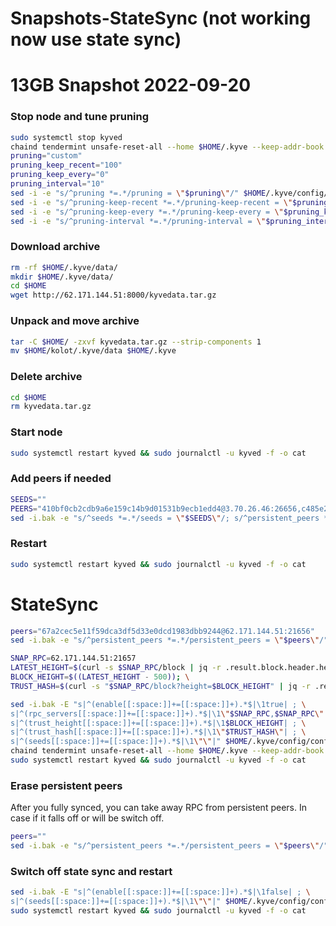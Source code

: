 # Snapshots-StateSync (not working now use state sync)

# 13GB Snapshot 2022-09-20

### Stop node and tune pruning
```bash
sudo systemctl stop kyved
chaind tendermint unsafe-reset-all --home $HOME/.kyve --keep-addr-book
pruning="custom"
pruning_keep_recent="100"
pruning_keep_every="0"
pruning_interval="10"
sed -i -e "s/^pruning *=.*/pruning = \"$pruning\"/" $HOME/.kyve/config/app.toml
sed -i -e "s/^pruning-keep-recent *=.*/pruning-keep-recent = \"$pruning_keep_recent\"/" $HOME/.kyve/config/app.toml
sed -i -e "s/^pruning-keep-every *=.*/pruning-keep-every = \"$pruning_keep_every\"/" $HOME/.kyve/config/app.toml
sed -i -e "s/^pruning-interval *=.*/pruning-interval = \"$pruning_interval\"/" $HOME/.kyve/config/app.toml
```

### Download archive

```bash
rm -rf $HOME/.kyve/data/
mkdir $HOME/.kyve/data/
cd $HOME
wget http://62.171.144.51:8000/kyvedata.tar.gz
```
### Unpack and move archive

```bash
tar -C $HOME/ -zxvf kyvedata.tar.gz --strip-components 1
mv $HOME/kolot/.kyve/data $HOME/.kyve
```

### Delete archive

```bash
cd $HOME
rm kyvedata.tar.gz
```

### Start node

```bash
sudo systemctl restart kyved && sudo journalctl -u kyved -f -o cat
```

### Add peers if needed 

```bash
SEEDS=""
PEERS="410bf0cb2cdb9a6e159c14b9d01531b9ecb1edd4@3.70.26.46:26656,c485e2b46e16a7e853469ef22dcc436946f92445@116.202.236.115:20656,62278ce4360d7c4b426cd504004496bf25cf2222@88.198.203.118:26656,897621af43a1ab19a9e8439f0d0d725cf6f558ab@80.82.215.243:26656,8f91fcf3970a8390f8afab353a52da220eb27cd2@65.109.13.193:28656,09aae3c348b1fbd6153dc141b733a1e6e3d21b06@5.161.134.175:26656,2b7b524ceb6867f0856df35a5bed2ca300b8fb69@5.189.167.148:26656,45fa92e77f051000342a64b3595f02544ef0d476@157.90.149.248:26656,1070a790adb28f4e39a1ca7961d0fd4ee28f676b@185.202.236.103:49656,3e97e4489e68335c5a69fbdac0d67502079e18ae@5.161.47.249:26656"; \
sed -i.bak -e "s/^seeds *=.*/seeds = \"$SEEDS\"/; s/^persistent_peers *=.*/persistent_peers = \"$PEERS\"/" $HOME/.kyve/config/config.toml
```
### Restart 

```bash
sudo systemctl restart kyved && sudo journalctl -u kyved -f -o cat
```

#
# StateSync

```bash
peers="67a2cec5e11f59dca3df5d33e0dcd1983dbb9244@62.171.144.51:21656"
sed -i.bak -e "s/^persistent_peers *=.*/persistent_peers = \"$peers\"/" $HOME/.kyve/config/config.toml
```
```bash
SNAP_RPC=62.171.144.51:21657
LATEST_HEIGHT=$(curl -s $SNAP_RPC/block | jq -r .result.block.header.height); \
BLOCK_HEIGHT=$((LATEST_HEIGHT - 500)); \
TRUST_HASH=$(curl -s "$SNAP_RPC/block?height=$BLOCK_HEIGHT" | jq -r .result.block_id.hash)
```
```bash
sed -i.bak -E "s|^(enable[[:space:]]+=[[:space:]]+).*$|\1true| ; \
s|^(rpc_servers[[:space:]]+=[[:space:]]+).*$|\1\"$SNAP_RPC,$SNAP_RPC\"| ; \
s|^(trust_height[[:space:]]+=[[:space:]]+).*$|\1$BLOCK_HEIGHT| ; \
s|^(trust_hash[[:space:]]+=[[:space:]]+).*$|\1\"$TRUST_HASH\"| ; \
s|^(seeds[[:space:]]+=[[:space:]]+).*$|\1\"\"|" $HOME/.kyve/config/config.toml
chaind tendermint unsafe-reset-all --home $HOME/.kyve --keep-addr-book
sudo systemctl restart kyved && sudo journalctl -u kyved -f -o cat
```
### Erase persistent peers 
After you fully synced, you can take away RPC from persistent peers. In case if it falls off or will be switch off.    
```bash
peers=""
sed -i.bak -e "s/^persistent_peers *=.*/persistent_peers = \"$peers\"/" $HOME/.kyve/config/config.toml
```
### Switch off state sync and restart
```bash
sed -i.bak -E "s|^(enable[[:space:]]+=[[:space:]]+).*$|\1false| ; \
s|^(seeds[[:space:]]+=[[:space:]]+).*$|\1\"\"|" $HOME/.kyve/config/config.toml
sudo systemctl restart kyved && sudo journalctl -u kyved -f -o cat
```
